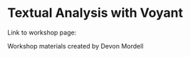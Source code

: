 # Textual Analysis with Voyant

Link to workshop page: 

Workshop materials created by Devon Mordell

